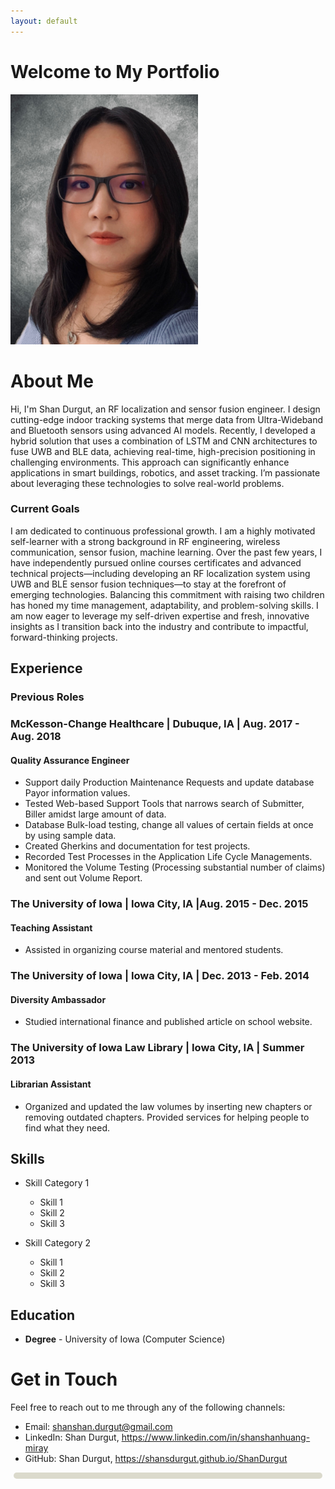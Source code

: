 ```yaml
---
layout: default
---
```


# Welcome to My Portfolio

<img src="assets/images/profile_pic.jpg" alt="Shan Durgut" width="300" height="400" >

# About Me
Hi, I'm Shan Durgut, an RF localization and sensor fusion engineer. I design cutting-edge indoor tracking systems that merge data from Ultra-Wideband and Bluetooth sensors using advanced AI models. Recently, I developed a hybrid solution that uses a combination of LSTM and CNN architectures to fuse UWB and BLE data, achieving real-time, high-precision positioning in challenging environments. This approach can significantly enhance applications in smart buildings, robotics, and asset tracking. I’m passionate about leveraging these technologies to solve real-world problems.
### Current Goals
I am dedicated to continuous professional growth. I am a highly motivated self-learner with a strong background in RF engineering, wireless communication, sensor fusion, machine learning. Over the past few years, I have independently pursued online courses certificates and advanced technical projects—including developing an RF localization system using UWB and BLE sensor fusion techniques—to stay at the forefront of emerging technologies. Balancing this commitment with raising two children has honed my time management, adaptability, and problem-solving skills. I am now eager to leverage my self-driven expertise and fresh, innovative insights as I transition back into the industry and contribute to impactful, forward-thinking projects.

## Experience
### Previous Roles
### McKesson-Change Healthcare | Dubuque, IA | Aug. 2017 - Aug. 2018
#### Quality Assurance Engineer
- Support daily Production Maintenance Requests and update database Payor information values.
- Tested Web-based Support Tools that narrows search of Submitter, Biller amidst large amount of data.
- Database Bulk-load testing, change all values of certain fields at once by using sample data.
- Created Gherkins and documentation for test projects.
- Recorded Test Processes in the Application Life Cycle Managements.
- Monitored the Volume Testing (Processing substantial number of claims) and sent out Volume Report.

### The University of Iowa | Iowa City, IA |Aug. 2015 - Dec. 2015
#### Teaching Assistant
- Assisted in organizing course material and mentored students.

### The University of Iowa | Iowa City, IA | Dec. 2013 - Feb. 2014
#### Diversity Ambassador
- Studied international finance and published article on school website.

### The University of Iowa Law Library | Iowa City, IA | Summer 2013
#### Librarian Assistant
- Organized and updated the law volumes by inserting new chapters or removing outdated chapters. Provided services for helping people to find what they need.

## Skills

- Skill Category 1
  - Skill 1
  - Skill 2
  - Skill 3

- Skill Category 2
  - Skill 1
  - Skill 2
  - Skill 3

## Education

- **Degree** - University of Iowa (Computer Science)
  


# Get in Touch

Feel free to reach out to me through any of the following channels:

- Email: shanshan.durgut@gmail.com
- LinkedIn: Shan Durgut, https://www.linkedin.com/in/shanshanhuang-miray
- GitHub: Shan Durgut, https://shansdurgut.github.io/ShanDurgut

<div style="position: fixed; top: 4.8vh; left: 0; width: 100%; height: 100%; z-index: -1;">
  <div style="width: 100%; height: 100%; background: url('https://shansdurgut.github.io/ShanDurgut/assets/images/background_pic.jpg') repeat; opacity: 0.2">
  </div>
</div>


<div style="background-color: rgba(204, 202, 183, 0.7); padding: 5px; margin: 5px; border-radius: 10px;">




